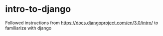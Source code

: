 # intro-to-django
Followed instructions from https://docs.djangoproject.com/en/3.0/intro/ to familiarize with django
